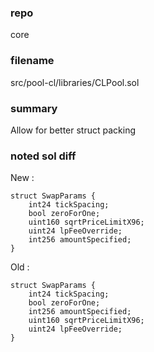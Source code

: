 ### repo

core

### filename

src/pool-cl/libraries/CLPool.sol

### summary

Allow for better struct packing

### noted sol diff

New : 

```
struct SwapParams {
    int24 tickSpacing;
    bool zeroForOne;
    uint160 sqrtPriceLimitX96;
    uint24 lpFeeOverride;
    int256 amountSpecified;
}
```

Old :

```
struct SwapParams {
    int24 tickSpacing;
    bool zeroForOne;
    int256 amountSpecified;
    uint160 sqrtPriceLimitX96;
    uint24 lpFeeOverride;
}
```
